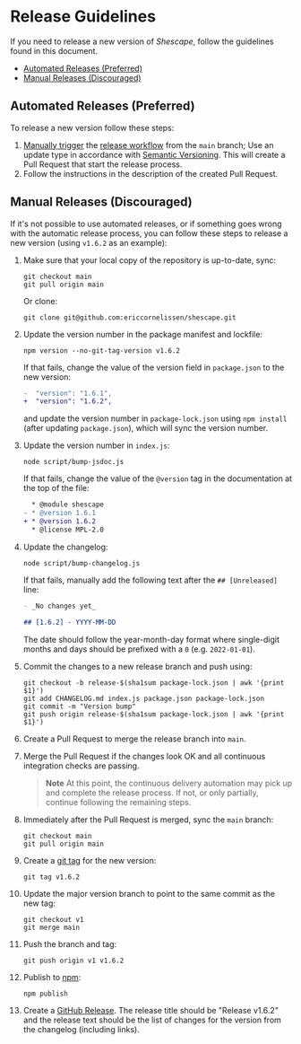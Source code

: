 # Release Guidelines

If you need to release a new version of _Shescape_, follow the guidelines found
in this document.

- [Automated Releases (Preferred)](#automated-releases-preferred)
- [Manual Releases (Discouraged)](#manual-releases-discouraged)

## Automated Releases (Preferred)

To release a new version follow these steps:

1. [Manually trigger] the [release workflow] from the `main` branch; Use an
   update type in accordance with [Semantic Versioning]. This will create a Pull
   Request that start the release process.
1. Follow the instructions in the description of the created Pull Request.

## Manual Releases (Discouraged)

If it's not possible to use automated releases, or if something goes wrong with
the automatic release process, you can follow these steps to release a new
version (using `v1.6.2` as an example):

1. Make sure that your local copy of the repository is up-to-date, sync:

   ```shell
   git checkout main
   git pull origin main
   ```

   Or clone:

   ```shell
   git clone git@github.com:ericcornelissen/shescape.git
   ```

1. Update the version number in the package manifest and lockfile:

   ```shell
   npm version --no-git-tag-version v1.6.2
   ```

   If that fails, change the value of the version field in `package.json` to the
   new version:

   ```diff
   -  "version": "1.6.1",
   +  "version": "1.6.2",
   ```

   and update the version number in `package-lock.json` using `npm install`
   (after updating `package.json`), which will sync the version number.

1. Update the version number in `index.js`:

   ```shell
   node script/bump-jsdoc.js
   ```

   If that fails, change the value of the `@version` tag in the documentation at
   the top of the file:

   ```diff
     * @module shescape
   - * @version 1.6.1
   + * @version 1.6.2
     * @license MPL-2.0
   ```

1. Update the changelog:

   ```shell
   node script/bump-changelog.js
   ```

   If that fails, manually add the following text after the `## [Unreleased]`
   line:

   ```markdown
   - _No changes yet_

   ## [1.6.2] - YYYY-MM-DD
   ```

   The date should follow the year-month-day format where single-digit months
   and days should be prefixed with a `0` (e.g. `2022-01-01`).

1. Commit the changes to a new release branch and push using:

   ```shell
   git checkout -b release-$(sha1sum package-lock.json | awk '{print $1}')
   git add CHANGELOG.md index.js package.json package-lock.json
   git commit -m "Version bump"
   git push origin release-$(sha1sum package-lock.json | awk '{print $1}')
   ```

1. Create a Pull Request to merge the release branch into `main`.

1. Merge the Pull Request if the changes look OK and all continuous integration
   checks are passing.

   > **Note** At this point, the continuous delivery automation may pick up and
   > complete the release process. If not, or only partially, continue following
   > the remaining steps.

1. Immediately after the Pull Request is merged, sync the `main` branch:

   ```shell
   git checkout main
   git pull origin main
   ```

1. Create a [git tag] for the new version:

   ```shell
   git tag v1.6.2
   ```

1. Update the major version branch to point to the same commit as the new tag:

   ```shell
   git checkout v1
   git merge main
   ```

1. Push the branch and tag:

   ```shell
   git push origin v1 v1.6.2
   ```

1. Publish to [npm]:

   ```shell
   npm publish
   ```

1. Create a [GitHub Release]. The release title should be "Release v1.6.2" and
   the release text should be the list of changes for the version from the
   changelog (including links).

[git tag]: https://git-scm.com/book/en/v2/Git-Basics-Tagging
[github release]: https://docs.github.com/en/repositories/releasing-projects-on-github/managing-releases-in-a-repository
[manually trigger]: https://docs.github.com/en/actions/managing-workflow-runs/manually-running-a-workflow
[npm]: https://www.npmjs.com/
[release workflow]: ./.github/workflows/release.yml
[semantic versioning]: https://semver.org/spec/v2.0.0.html
